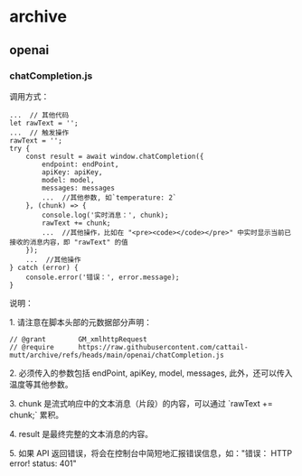 <h1>archive</h1>

<h2>openai</h2>
<h3>chatCompletion.js</h3>
<p>调用方式：</p>
<pre><code>...  // 其他代码
let rawText = '';
...  // 触发操作
rawText = '';
try {
    const result = await window.chatCompletion({
        endpoint: endPoint,
        apiKey: apiKey,
        model: model,
        messages: messages
        ...  //其他参数, 如`temperature: 2`
    }, (chunk) => {
        console.log('实时消息：', chunk);
        rawText += chunk;
        ...  //其他操作，比如在 "&lt;pre&gt;&lt;code&gt;&lt;/code&gt;&lt;/pre&gt;" 中实时显示当前已接收的消息内容，即 "rawText" 的值
    });
    ...  //其他操作
} catch (error) {
    console.error('错误：', error.message);
}
</code></pre>
<p>说明：</p>
<p>  1. 请注意在脚本头部的元数据部分声明：</p>
<pre><code>// @grant        GM_xmlhttpRequest
// @require      https://raw.githubusercontent.com/cattail-mutt/archive/refs/heads/main/openai/chatCompletion.js
</code></pre>
<p>  2. 必须传入的参数包括 endPoint, apiKey, model, messages, 此外，还可以传入温度等其他参数。</p>
<p>  3. chunk 是流式响应中的文本消息（片段）的内容，可以通过 `rawText += chunk;` 累积。</p>
<p>  4. result 是最终完整的文本消息的内容。</p>
<p>  5. 如果 API 返回错误，将会在控制台中简短地汇报错误信息，如："错误： HTTP error! status: 401"</p>
